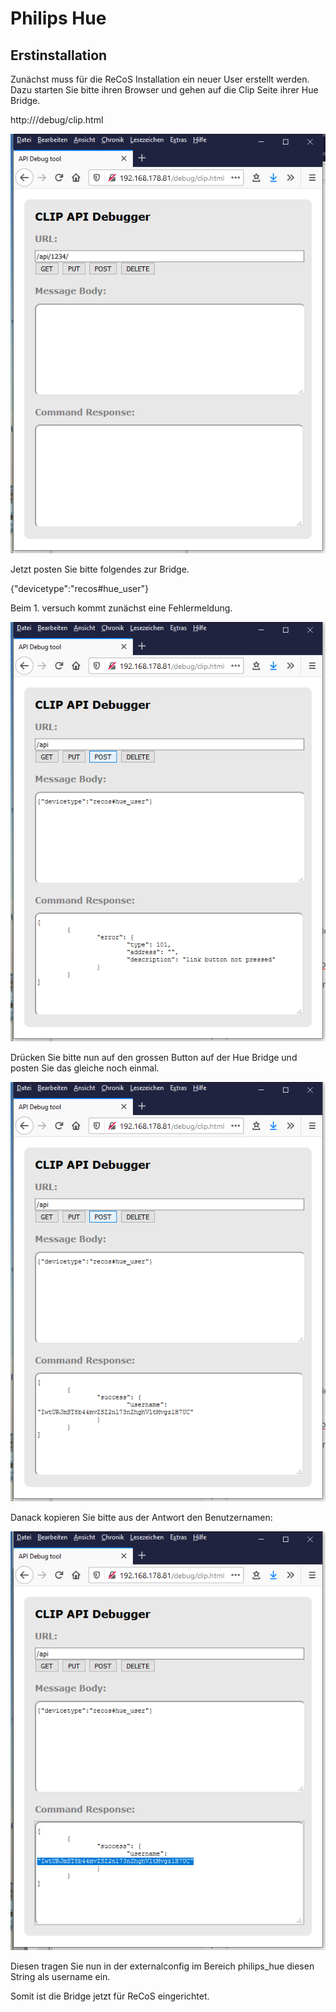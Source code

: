 # Philips Hue

## Erstinstallation

Zunächst muss für die ReCoS Installation ein neuer User erstellt werden. Dazu starten Sie bitte ihren Browser und gehen auf die Clip Seite ihrer Hue Bridge.

http://<IP Adresse der Hue Bridge>/debug/clip.html

![image-20210412161232901](clip_1.png)

 Jetzt posten Sie bitte folgendes zur Bridge. 

{"devicetype":"recos#hue_user"}

Beim 1. versuch kommt zunächst eine Fehlermeldung. 

![image-20210412161801279](clip_2.png)

Drücken Sie bitte nun auf den grossen Button auf der Hue Bridge und posten Sie das gleiche noch einmal.

![](clip_3.png)

Danack kopieren Sie bitte aus der Antwort den Benutzernamen:

![image-20210412162002314](clip_4.png)

Diesen tragen Sie nun in der externalconfig im Bereich philips_hue diesen String als username ein.

Somit ist die Bridge jetzt für ReCoS eingerichtet. 